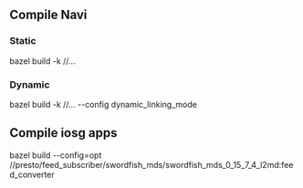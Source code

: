 ## Compile Navi
### Static
bazel build -k //...
### Dynamic 
bazel build -k //... --config dynamic\_linking\_mode

## Compile iosg apps
bazel build --config=opt //presto/feed\_subscriber/swordfish\_mds/swordfish\_mds_0\_15\_7\_4\_l2md:feed\_converter
